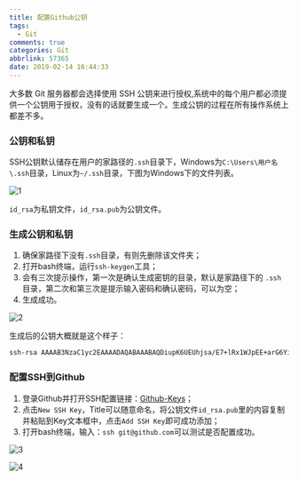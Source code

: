 ```yaml
---
title: 配置Github公钥
tags:
  - Git
comments: true
categories: Git
abbrlink: 57365
date: 2019-02-14 16:44:33
---
```


大多数 Git 服务器都会选择使用 SSH 公钥来进行授权,系统中的每个用户都必须提供一个公钥用于授权，没有的话就要生成一个。生成公钥的过程在所有操作系统上都差不多。

<!--more-->

### 公钥和私钥

SSH公钥默认储存在用户的家路径的`.ssh`目录下，Windows为`C:\Users\用户名\.ssh`目录，Linux为`~/.ssh`目录，下图为Windows下的文件列表。

![1](https://i.loli.net/2020/01/19/mQ6wrTKE9GOZY4F.jpg)

`id_rsa`为私钥文件，`id_rsa.pub`为公钥文件。

### 生成公钥和私钥

1. 确保家路径下没有`.ssh`目录，有则先删除该文件夹；
2. 打开bash终端，运行`ssh-keygen`工具；
3. 会有三次提示操作，第一次是确认生成密钥的目录，默认是家路径下的 `.ssh`目录，第二次和第三次是提示输入密码和确认密码，可以为空；
4. 生成成功。

![2](https://tvax4.sinaimg.cn/large/005tkHc2gy1g062genf7hj30sr0j5jvn.jpg)

生成后的公钥大概就是这个样子：

```markdown
ssh-rsa AAAAB3NzaC1yc2EAAAADAQABAAABAQDiupK6UEUhjsa/E7+lRx1WJpEE+arG6YiWJ5cdFCyHuXq3X+2anW7C68X6Wn41eivFmEcD4fXP8/ZM5x40spFfXsvE3qAAAZUxF9HDM0gj9zojaz9P1QtF1dqZKTiBszi9c0kPgb3iR24h6H+NzmX06dVp4PPv6Zlci7TEAf9gsFot1reEtT0Bp+jVivEutvz231A3pZcUBuYkGCXdfvw7gbT5NPFlVm8l+kY8xBbJ6sMXKWDO06Kx/aEpUbDHPsxlD4Vmu0A6NSjtxATjG9xEeaNHct2Ry6jpOWE28xIYYtS3b5FAx4k4XEULYWIMMersdwHA768LGnWibh9W9IUJ Glieen@Firefly
```

### 配置SSH到Github

1. 登录Github并打开SSH配置链接：[Github-Keys](https://github.com/settings/keys)；
2. 点击`New SSH Key`，Title可以随意命名，将公钥文件`id_rsa.pub`里的内容复制并粘贴到Key文本框中，点击`Add SSH Key`即可成功添加；
3. 打开bash终端，输入：`ssh git@github.com`可以测试是否配置成功。

![3](https://i.loli.net/2020/01/19/mdBfSgFNtYizjPb.jpg)

![4](https://tvax4.sinaimg.cn/large/005tkHc2gy1g062s45um3j30pp06omy7.jpg)

